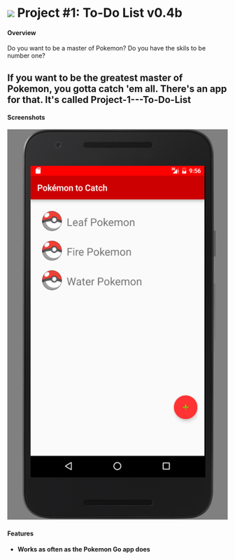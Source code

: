 # ![](https://ga-dash.s3.amazonaws.com/production/assets/logo-9f88ae6c9c3871690e33280fcf557f33.png) Project #1: To-Do List v0.4b

#### Overview

Do you want to be a master of Pokemon? Do you have the skils to be number one?

If you want to be the greatest master of Pokemon, you gotta catch 'em all. There's an app for that. It's called Project-1---To-Do-List
---

#### Screenshots

<p align="center">
  <img src="screenie.png">
</p>

#### Features
- **Works as often as the Pokemon Go app does**



